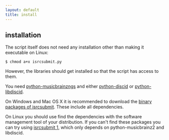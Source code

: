 ```yaml
---
layout: default
title: install
---
```

installation
------------

The script itself does not need any installation
other than making it executable on Linux:

    $ chmod a+x isrcsubmit.py

However, the libraries should get installed so that the
script has access to them.

You need
[python-musicbrainzngs](http://python-musicbrainzngs.readthedocs.org)
and
either [python-discid](http://python-discid.readthedocs.org)
or [python-libdiscid](http://pythonhosted.org/python-libdiscid/).

On Windows and Mac OS X it is recommended to download
the [binary packages of isrcsubmit](download).
These include all dependencies.

On Linux you should use find the dependencies
with the software management tool of your distribution.
If you can't find these packages you can try using [isrcsubmit 1](download#old),
which only depends on python-musicbrainz2 and libdiscid.
